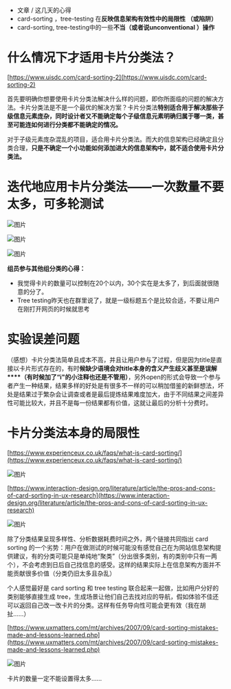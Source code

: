 * 文章 / 这几天的心得
*  card-sorting ，tree-testing 在**反映信息架构有效性中的局限性 （或陷阱）**
* card-sorting, tree-testing中的一些**不当（或者说unconventional ）操作**
# 什么情况下才适用卡片分类法？

[https://www.uisdc.com/card-sorting-2](https://www.uisdc.com/card-sorting-2)

首先要明确你想要使用卡片分类法解决什么样的问题，即你所面临的问题的解决方法。卡片分类法是不是一个最优的解决方案？卡片分类法**特别适合用于解决那些子级信息元素庞杂，同时设计者又不能确定每个子级信息元素明确归属于哪一类，甚至可能连如何进行分类都不能确定的情况。**

对于子级元素庞杂混乱的项目，适合用卡片分类法。而大的信息架构已经确定且分类合理，**只是不确定一个小功能如何添加进大的信息架构中，就不适合使用卡片分类法。**

# 迭代地应用卡片分类法——一次数量不要太多，可多轮测试

![图片](https://uploader.shimo.im/f/s4S0Rjxs3UL70G6D.png!thumbnail)

![图片](https://uploader.shimo.im/f/26fibpSD4jLTERyG.png!thumbnail)

![图片](https://uploader.shimo.im/f/hv4xKmUfjJ9jyHYZ.png!thumbnail)

**组员参与其他组分类的心得：**

* 我觉得卡片的数量可以控制在20个以内，30个实在是太多了，到后面就很随意的分了。
* Tree testing昨天也在群里说了，就是一级标题五个是比较合适，不要让用户在刚打开网页的时候就思考
# 实验误差问题

（感想）卡片分类法简单且成本不高，并且让用户参与了过程，但是因为title是直接以卡片形式存在的，有时**候缺少语境会对title本身的含义产生歧义甚至是误解****（有时候加了“i"的小注释也还是不管用）**，另外open的形式会导致一个参与者产生一种结果，结果多样的好处是有很多不一样的可以稍加借鉴的新鲜想法，坏处是结果过于繁杂会让调查或者是最后提炼结果难度加大，由于不同结果之间差异性可能比较大，并且不是每一份结果都有价值，这就让最后的分析十分费时。

# 卡片分类法本身的局限性

[https://www.experienceux.co.uk/faqs/what-is-card-sorting/](https://www.experienceux.co.uk/faqs/what-is-card-sorting/)

![图片](https://uploader.shimo.im/f/a6nAYx3QvcDHMtdw.png!thumbnail)

[https://www.interaction-design.org/literature/article/the-pros-and-cons-of-card-sorting-in-ux-research](https://www.interaction-design.org/literature/article/the-pros-and-cons-of-card-sorting-in-ux-research)

![图片](https://uploader.shimo.im/f/PPlDGUsZZmuu58xI.png!thumbnail)

除了分类结果呈现多样性、分析数据耗费时间之外，两个链接共同指出 card sorting 的一个劣势：用户在做测试的时候可能没有感觉自己在为网站信息架构提供建议，有的分类可能只是单纯地“聚类”（分出很多类别，有的类别中只有一两个），不会考虑到日后自己找信息的感受。这样的结果实际上在信息架构方面并不能贡献很多价值（分类仍旧太多且杂乱）

个人感觉最好是 card sorting 和 tree testing 联合起来一起做，比如用户分好的类别能够直接生成 tree，生成场景让他们自己去找对应的导航，假如体验不佳还可以返回自己改一改卡片的分类。这样有任务导向性可能会更有效（我在胡扯……）

[https://www.uxmatters.com/mt/archives/2007/09/card-sorting-mistakes-made-and-lessons-learned.php](https://www.uxmatters.com/mt/archives/2007/09/card-sorting-mistakes-made-and-lessons-learned.php)

![图片](https://uploader.shimo.im/f/Pb7dponIfWLqDUKn.png!thumbnail)

卡片的数量一定不能设置得太多……

